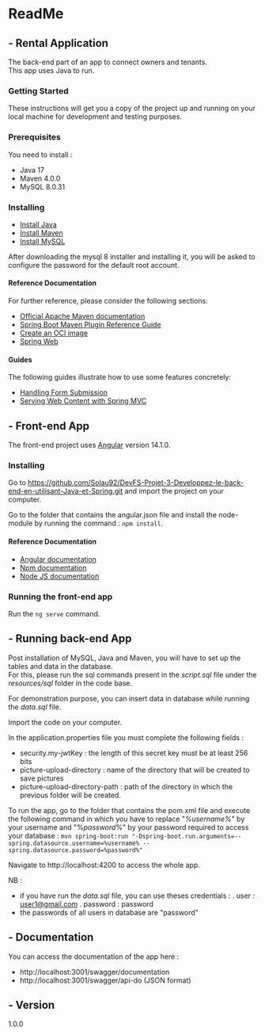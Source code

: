 # **ReadMe** 


## - **Rental Application** 

The back-end part of an app to connect owners and tenants. </br>
This app uses Java to run.

### **Getting Started**

These instructions will get you a copy of the project up and running on your local machine for development and testing purposes. 

### **Prerequisites**

You need to install : 
* Java 17
* Maven 4.0.0
* MySQL 8.0.31

### **Installing** 

* [Install Java](https://docs.oracle.com/javase/8/docs/technotes/guides/install/install_overview.html)
* [Install Maven](https://maven.apache.org/install.html)
* [Install MySQL](https://dev.mysql.com/downloads/mysql/)

After downloading the mysql 8 installer and installing it, you will be asked to configure the password for the default root account.

#### Reference Documentation
For further reference, please consider the following sections:

* [Official Apache Maven documentation](https://maven.apache.org/guides/index.html)
* [Spring Boot Maven Plugin Reference Guide](https://docs.spring.io/spring-boot/docs/3.0.2/maven-plugin/reference/html/)
* [Create an OCI image](https://docs.spring.io/spring-boot/docs/3.0.2/maven-plugin/reference/html/#build-image)
* [Spring Web](https://docs.spring.io/spring-boot/docs/3.0.2/reference/htmlsingle/#web)

#### Guides
The following guides illustrate how to use some features concretely:

* [Handling Form Submission](https://spring.io/guides/gs/handling-form-submission/)
* [Serving Web Content with Spring MVC](https://spring.io/guides/gs/serving-web-content/)


## - **Front-end App**

The front-end project uses [Angular](https://angular.io/) version 14.1.0.

### Installing

Go to https://github.com/Solau92/DevFS-Projet-3-Developpez-le-back-end-en-utilisant-Java-et-Spring.git and import the project on your computer. 

Go to the folder that contains the angular.json file and install the node-module by running the command : `npm install`.

#### Reference Documentation 

- [Angular documentation](https://angular.io/docs)
- [Npm documentation](https://docs.npmjs.com/)
- [Node JS documentation](https://nodejs.org/docs/latest/api/)

### Running the front-end app

Run the `ng serve` command.


## - **Running back-end App** 

Post installation of MySQL, Java and Maven, you will have to set up the tables and data in the database. </br>
For this, please run the sql commands present in the *script.sql* file under the *resources/sql* folder in the code base.

For demonstration purpose, you can insert data in database while running the *data.sql* file.

Import the code on your computer.

In the application.properties file you must complete the following fields : 
- security.my-jwtKey : the length of this secret key must be at least 256 bits
- picture-upload-directory : name of the directory that will be created to save pictures
- picture-upload-directory-path : path of the directory in which the previous folder will be created.

To run the app, go to the folder that contains the pom.xml file and execute the following command in which you have to replace "*%username%*" by your username and "%*password*%" by your password required to access your database : 
 `mvn spring-boot:run "-Dspring-boot.run.arguments=--spring.datasource.username=%username% --spring.datasource.password=%password%"`

Navigate to http://localhost:4200 to access the whole app.

NB : 
- if you have run the *data.sql* file, you can use theses credentials : 
   . user : user1@gmail.com
   . password : password 
- the passwords of all users in database are "password"

## - **Documentation** 

You can access the documentation of the app here : 
- http://localhost:3001/swagger/documentation
- http://localhost:3001/swagger/api-do (JSON format)

## - **Version**

1.0.0